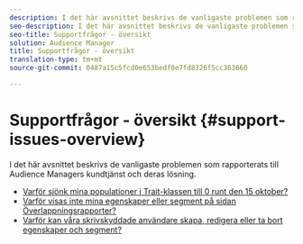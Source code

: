 ```yaml
---
description: I det här avsnittet beskrivs de vanligaste problemen som rapporterats till Audience Managers kundtjänst.
seo-description: I det här avsnittet beskrivs de vanligaste problemen som rapporterats till Audience Managers kundtjänst.
seo-title: Supportfrågor - översikt
solution: Audience Manager
title: Supportfrågor - översikt
translation-type: tm+mt
source-git-commit: 0487a15c5fcd0e653bedf0e7fd8326f5cc363660

---
```



# Supportfrågor - översikt {#support-issues-overview}

I det här avsnittet beskrivs de vanligaste problemen som rapporterats till Audience Managers kundtjänst och deras lösning.

* [Varför sjönk mina populationer i Trait-klassen till 0 runt den 15 oktober?](why-did-my-onboarded-trait-populations-drop-to-0-around-october.md)
* [Varför visas inte mina egenskaper eller segment på sidan Överlappningsrapporter?](why-do-my-traits-or-segments-not-show-up-in-the-overlap-reports.md)
* [Varför kan våra skrivskyddade användare skapa, redigera eller ta bort egenskaper och segment?](aam-read-only-users-create-delete-traits-segments.md)